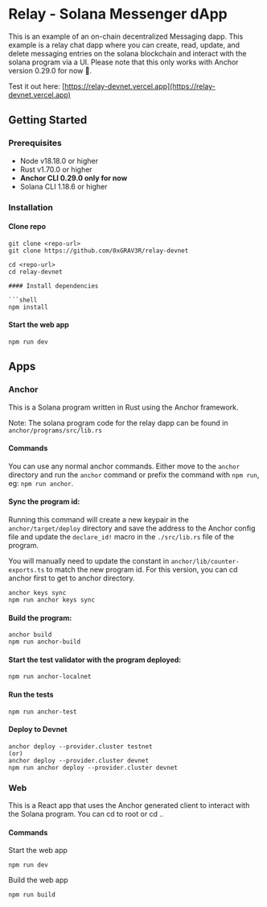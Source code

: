 # Relay - Solana Messenger dApp 
This is an example of an on-chain decentralized Messaging dapp. This example is a relay chat dapp where you can create, read, update, and delete messaging entries on the solana blockchain and interact with the solana program via a UI. Please note that this only works with Anchor version 0.29.0 for now 🥺.

Test it out here: [https://relay-devnet.vercel.app](https://relay-devnet.vercel.app)

## Getting Started

### Prerequisites

- Node v18.18.0 or higher
- Rust v1.70.0 or higher
- **Anchor CLI 0.29.0 only for now** 
- Solana CLI 1.18.6 or higher

### Installation

#### Clone repo

```shell
git clone <repo-url>
git clone https://github.com/0xGRAV3R/relay-devnet

cd <repo-url>
cd relay-devnet

#### Install dependencies

```shell
npm install
```

#### Start the web app

```
npm run dev
```

## Apps

### Anchor

This is a Solana program written in Rust using the Anchor framework.

Note: The solana program code for the relay dapp can be found in `anchor/programs/src/lib.rs`

#### Commands

You can use any normal anchor commands. Either move to the `anchor` directory and run the `anchor` command or prefix the command with `npm run`, eg: `npm run anchor`.

#### Sync the program id:

Running this command will create a new keypair in the `anchor/target/deploy` directory and save the address to the Anchor config file and update the `declare_id!` macro in the `./src/lib.rs` file of the program.

You will manually need to update the constant in `anchor/lib/counter-exports.ts` to match the new program id. For this version, you can cd anchor first to get to anchor directory.

```shell
anchor keys sync 
npm run anchor keys sync
```

#### Build the program:

```shell
anchor build
npm run anchor-build
```

#### Start the test validator with the program deployed:

```shell
npm run anchor-localnet
```

#### Run the tests

```shell
npm run anchor-test
```

#### Deploy to Devnet

```shell
anchor deploy --provider.cluster testnet
(or)
anchor deploy --provider.cluster devnet
npm run anchor deploy --provider.cluster devnet
```

### Web

This is a React app that uses the Anchor generated client to interact with the Solana program. You can cd to root or cd ..

#### Commands

Start the web app

```shell
npm run dev
```

Build the web app

```shell
npm run build
```
